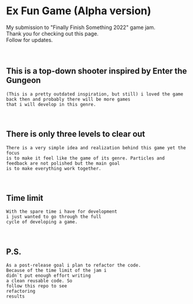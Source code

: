 # Ex Fun Game (Alpha version)
My submission to "Finally Finish Something 2022" game jam.\
Thank you for checking out this page. \
Follow for updates.
<br/>
<br/>
<br/>

## This is a top-down shooter inspired by Enter the Gungeon
	(This is a pretty outdated inspiration, but still) i loved the game 
	back then and probably there will be more games 
	that i will develop in this genre.
	
<br/>

## There is only three levels to clear out
	There is a very simple idea and realization behind this game yet the focus 
	is to make it feel like the game of its genre. Particles and 
	feedback are not polished but the main goal 
	is to make everything work together.
	
<br/>

## Time limit
	With the spare time i have for development 
	i just wanted to go through the full
	cycle of developing a game.
	
<br/>

## P.S.
	As a post-release goal i plan to refactor the code.
	Because of the time limit of the jam i
	didn`t put enough effort writing 
	a clean reusable code. So 
	follow this repo to see 
	refactoring
	results
